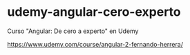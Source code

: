 # udemy-angular-cero-experto
Curso "Angular: De cero a experto" en Udemy 

https://www.udemy.com/course/angular-2-fernando-herrera/

